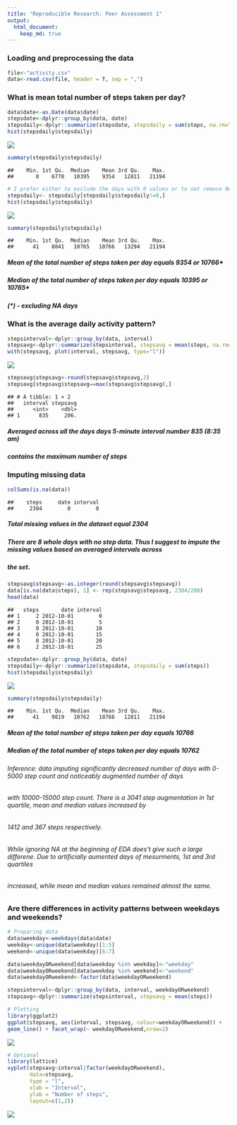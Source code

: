 ```yaml
---
title: "Reproducible Research: Peer Assessment 1"
output: 
  html_document:
    keep_md: true
--- 
```

### Loading and preprocessing the data


```r
file<-"activity.csv"
data<-read.csv(file, header = T, sep = ",")
```
    
      
### What is mean total number of steps taken per day?


```r
data$date<-as.Date(data$date)
stepsdate<-dplyr::group_by(data, date)
stepsdaily<-dplyr::summarize(stepsdate, stepsdaily = sum(steps, na.rm=TRUE))
hist(stepsdaily$stepsdaily)
```

![](PA1_template_files/figure-html/unnamed-chunk-1-1.png)<!-- -->

```r
summary(stepsdaily$stepsdaily)
```

```
##    Min. 1st Qu.  Median    Mean 3rd Qu.    Max. 
##       0    6778   10395    9354   12811   21194
```

```r
# I prefer either to exclude the days with 0 values or to not remove NA to get more clear understanding
stepsdaily<- stepsdaily[stepsdaily$stepsdaily!=0,]
hist(stepsdaily$stepsdaily)
```

![](PA1_template_files/figure-html/unnamed-chunk-1-2.png)<!-- -->

```r
summary(stepsdaily$stepsdaily)
```

```
##    Min. 1st Qu.  Median    Mean 3rd Qu.    Max. 
##      41    8841   10765   10766   13294   21194
```
##### Mean of the total number of steps taken per day equals 9354 or 10766* 
##### Median of the total number of steps taken per day equals 10395 or 10765* 
##### (*) - excluding NA days

### What is the average daily activity pattern?


```r
stepsinterval<-dplyr::group_by(data, interval)
stepsavg<-dplyr::summarize(stepsinterval, stepsavg = mean(steps, na.rm=TRUE))
with(stepsavg, plot(interval, stepsavg, type="l"))
```

![](PA1_template_files/figure-html/unnamed-chunk-2-1.png)<!-- -->

```r
stepsavg$stepsavg<-round(stepsavg$stepsavg,2)
stepsavg[stepsavg$stepsavg==max(stepsavg$stepsavg),]
```

```
## # A tibble: 1 × 2
##   interval stepsavg
##      <int>    <dbl>
## 1      835     206.
```
##### Averaged across all the days days 5-minute interval number 835 (8:35 am) 
##### contains the maximum number of steps   

### Imputing missing data


```r
colSums(is.na(data))
```

```
##    steps     date interval 
##     2304        0        0
```
##### Total missing values in the dataset equal 2304 
##### There are 8 whole days with no step data. Thus I suggest to impute the missing values based on averaged intervals across 
##### the set.


```r
stepsavg$stepsavg<-as.integer(round(stepsavg$stepsavg))
data[is.na(data$steps), 1] <- rep(stepsavg$stepsavg, 2304/288)
head(data)
```

```
##   steps       date interval
## 1     2 2012-10-01        0
## 2     0 2012-10-01        5
## 3     0 2012-10-01       10
## 4     0 2012-10-01       15
## 5     0 2012-10-01       20
## 6     2 2012-10-01       25
```

```r
stepsdate<-dplyr::group_by(data, date)
stepsdaily<-dplyr::summarize(stepsdate, stepsdaily = sum(steps))
hist(stepsdaily$stepsdaily)
```

![](PA1_template_files/figure-html/unnamed-chunk-4-1.png)<!-- -->

```r
summary(stepsdaily$stepsdaily)
```

```
##    Min. 1st Qu.  Median    Mean 3rd Qu.    Max. 
##      41    9819   10762   10766   12811   21194
```

##### Mean of the total number of steps taken per day equals 10766
##### Median of the total number of steps taken per day equals 10762
###### Inference: data imputing significantly decreased number of days with 0-5000 step count and noticeably augmented number of days  
###### with 10000-15000 step count. There is a 3041 step augmentation in 1st quartile, mean and median values increased by   
###### 1412 and 367 steps respectively.  
###### While ignoring NA at the beginning of EDA does't give such a large differene. Due to artificially aumented days of mesurments, 1st and 3rd quartiles 
###### increased, while mean and median values remained almost the same.


### Are there differences in activity patterns between weekdays and weekends?


```r
# Preparing data
data$weekday<-weekdays(data$date)
weekday<-unique(data$weekday)[1:5]
weekend<-unique(data$weekday)[6:7]

data$weekdayORweekend[data$weekday %in% weekday]<-"weekday"
data$weekdayORweekend[data$weekday %in% weekend]<-"weekend"
data$weekdayORweekend<-factor(data$weekdayORweekend)

stepsinterval<-dplyr::group_by(data, interval, weekdayORweekend)
stepsavg<-dplyr::summarize(stepsinterval, stepsavg = mean(steps))
```


```r
# Plotting
library(ggplot2)
ggplot(stepsavg, aes(interval, stepsavg, colour=weekdayORweekend)) +
geom_line() + facet_wrap(~ weekdayORweekend,nrow=2)
```

![](PA1_template_files/figure-html/unnamed-chunk-6-1.png)<!-- -->

```r
# Optional
library(lattice)
xyplot(stepsavg~interval|factor(weekdayORweekend),
       data=stepsavg,
       type = "l",
       xlab = "Interval",
       ylab = "Number of steps",
       layout=c(1,2))
```

![](PA1_template_files/figure-html/unnamed-chunk-6-2.png)<!-- -->



